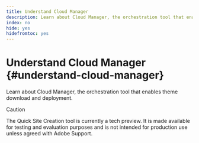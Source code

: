 ```yaml
---
title: Understand Cloud Manager
description: Learn about Cloud Manager, the orchestration tool that enables theme download and deployment.
index: no
hide: yes
hidefromtoc: yes
---
```


# Understand Cloud Manager {#understand-cloud-manager}

Learn about Cloud Manager, the orchestration tool that enables theme download and deployment.

>[!CAUTION]
>
>The Quick Site Creation tool is currently a tech preview. It is made available for testing and evaluation purposes and is not intended for production use unless agreed with Adobe Support.
